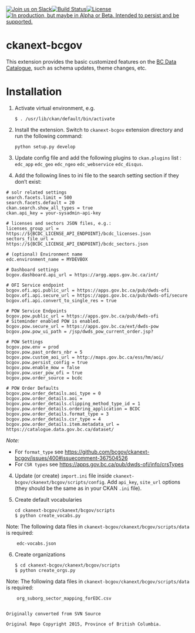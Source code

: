 [![Join us on Slack](https://cldup.com/jWUT4QFLnq.png)](https://devopspathfinder.slack.com/messages/C915T1NEP)[![Build Status](https://cis.data.gov.bc.ca/buildStatus/icon?job=bcdc/caddi)](https://cis.data.gov.bc.ca/job/bcdc/job/caddi/)[![License](https://img.shields.io/badge/license-AGPL-blue.svg)](https://raw.githubusercontent.com/bcgov/ckanext-bcgov/master/license)<a rel="Delivery" href="https://github.com/BCDevExchange/docs/blob/master/discussion/projectstates.md"><img alt="In production, but maybe in Alpha or Beta. Intended to persist and be supported." style="border-width:0" src="https://assets.bcdevexchange.org/images/badges/delivery.svg" title="In production, but maybe in Alpha or Beta. Intended to persist and be supported." /></a>

ckanext-bcgov
=============

This extension provides the basic customized features on the [BC Data Catalogue](http://catalogue.data.gov.bc.ca), such as schema updates, theme changes, etc.

Installation
============

1.  Activate virtual environment, e.g.

        $ . /usr/lib/ckan/default/bin/activate

2.  Install the extension. Switch to `ckanext-bcgov` extension directory and run the following command:

        python setup.py develop


3.  Update config file and add the following plugins to `ckan.plugins` list : `edc_app` `edc_geo` `edc_ngeo` `edc_webservice` `edc_disqus`.

4.  Add the following lines to ini file to the search setting section if they don’t exist:

```
# solr related settings
search.facets.limit = 500
search.facets.default = 20
ckan.search.show_all_types = true
ckan.api_key = your-sysadmin-api-key

# licenses and sectors JSON files, e.g.:
licenses_group_url = https://${BCDC_LICENSE_API_ENDPOINT}/bcdc_licenses.json
sectors_file_url = https://${BCDC_LICENSE_API_ENDPOINT}/bcdc_sectors.json

# (optional) Environment name
edc.environment_name = MYDEVBOX

# Dashboard settings
bcgov.dashboard.api_url = https://argg.apps.gov.bc.ca/int/

# OFI Service endpoint
bcgov.ofi.api.public_url = https://apps.gov.bc.ca/pub/dwds-ofi
bcgov.ofi.api.secure_url = https://apps.gov.bc.ca/pub/dwds-ofi/secure
bcgov.ofi.api.convert_to_single_res = true

# POW Service Endpoints
bcgov.pow.public_url = https://apps.gov.bc.ca/pub/dwds-ofi
# Siteminder enabled POW is enabled.
bcgov.pow.secure_url = https://apps.gov.bc.ca/ext/dwds-pow
bcgov.pow.pow_ui_path = /jsp/dwds_pow_current_order.jsp?

# POW Settings
bcgov.pow.env = prod
bcgov.pow.past_orders_nbr = 5
bcgov.pow.custom_aoi_url = http://maps.gov.bc.ca/ess/hm/aoi/
bcgov.pow.persist_config = true
bcgov.pow.enable_mow = false
bcgov.pow.user_pow_ofi = true
bcgov.pow.order_source = bcdc

# POW Order Defaults
bcgov.pow.order_details.aoi_type = 0
bcgov.pow.order_details.aoi =
bcgov.pow.order_details.clipping_method_type_id = 1
bcgov.pow.order_details.ordering_application = BCDC
bcgov.pow.order_details.format_type = 3
bcgov.pow.order_details.csr_type = 4
bcgov.pow.order_details.item.metadata_url = https://catalogue.data.gov.bc.ca/dataset/

```

_Note:_
* For `format_type` see https://github.com/bcgov/ckanext-bcgov/issues/400#issuecomment-367504526
* For `CSR types` see https://apps.gov.bc.ca/pub/dwds-ofi/info/crsTypes


4.  Update (or create) `import.ini` file inside `ckanext-bcgov/ckanext/bcgov/scripts/config`. Add `api_key`, `site_url` options (they should be the same as in your CKAN `.ini` file).

5.  Create default vocabularies

        cd ckanext-bcgov/ckanext/bcgov/scripts
        $ python create_vocabs.py

   Note: The following data files in `ckanext-bcgov/ckanext/bcgov/scripts/data` is required:

        edc-vocabs.json

6.  Create organizations

        $ cd ckanext-bcgov/ckanext/bcgov/scripts
        $ python create_orgs.py

   Note: The following data files in `ckanext-bcgov/ckanext/bcgov/scripts/data` is required:

        org_suborg_sector_mapping_forEDC.csv


    Originally converted from SVN Source

    Original Repo Copyright 2015, Province of British Columbia.
